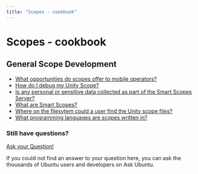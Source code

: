 ```yaml
---
title: "Scopes - cookbook"
---
```


# Scopes - cookbook


## General Scope Development

  * [What opportunities do scopes offer to mobile operators?](https://askubuntu.com/questions/310667/what-opportunities-do-scopes-offer-to-mobile-operators)
  * [How do I debug my Unity Scope?](https://askubuntu.com/questions/310672/how-do-i-debug-my-unity-scope)
  * [Is any personal or sensitive data collected as part of the Smart Scopes Server?](https://askubuntu.com/questions/310663/is-any-personal-or-sensitive-data-collected-as-part-of-the-smart-scopes-server)
  * [What are Smart Scopes?](https://askubuntu.com/questions/310660/what-are-smart-scopes)
  * [Where on the filesytem could a user find the Unity scope files?](https://askubuntu.com/questions/297108/where-on-the-filesytem-could-a-user-find-the-unity-scope-files)
  * [What programming languages are scopes written in?](https://askubuntu.com/questions/310669/what-programming-languages-are-scopes-written-in)

### Still have questions?

[Ask your Question!](http://www.askubuntu.com/questions/ask?tags=application-development,scopes)

If you could not find an answer to your question here, you can ask the
thousands of Ubuntu users and developers on Ask Ubuntu.

